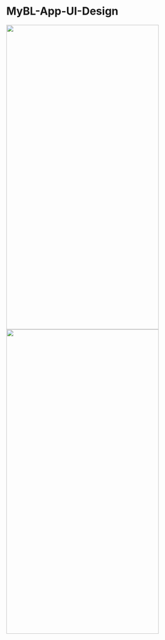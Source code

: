 # MyBL-App-UI-Design

<img src="https://user-images.githubusercontent.com/96940619/218311610-d17715e2-67d4-4b41-9bd5-bb6f7e4d974b.jpg" width="400" height="800">

<img src="https://user-images.githubusercontent.com/96940619/218311612-3d51ec92-d633-4f76-86fb-4d4927e1b9d0.jpg" width="400" height="800">


